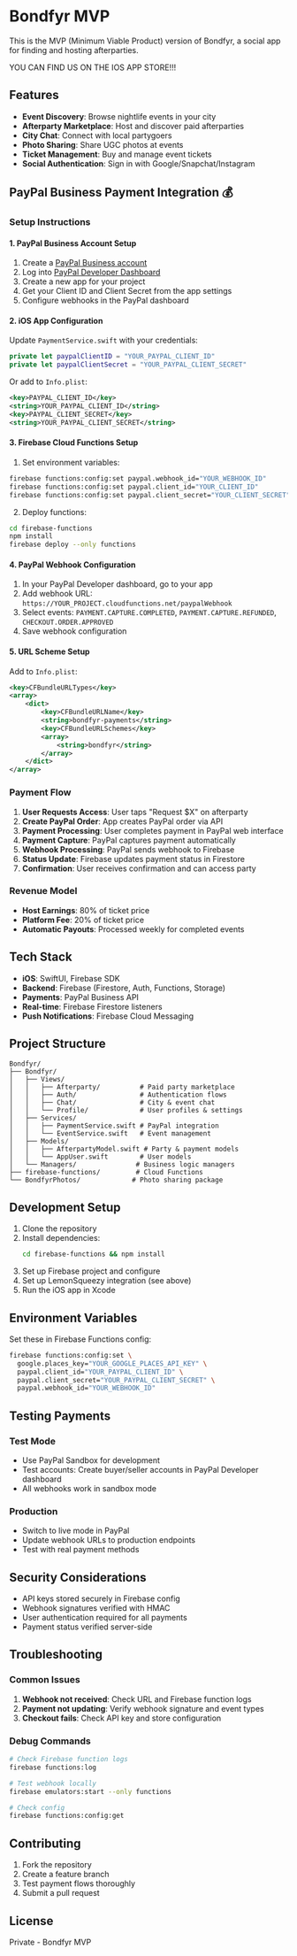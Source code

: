 # Bondfyr MVP

This is the MVP (Minimum Viable Product) version of Bondfyr, a social app for finding and hosting afterparties.

YOU CAN FIND US ON THE IOS APP STORE!!!

## Features

- **Event Discovery**: Browse nightlife events in your city
- **Afterparty Marketplace**: Host and discover paid afterparties
- **City Chat**: Connect with local partygoers
- **Photo Sharing**: Share UGC photos at events
- **Ticket Management**: Buy and manage event tickets
- **Social Authentication**: Sign in with Google/Snapchat/Instagram

## PayPal Business Payment Integration 💰

### Setup Instructions

#### 1. PayPal Business Account Setup
1. Create a [PayPal Business account](https://www.paypal.com/us/business)
2. Log into [PayPal Developer Dashboard](https://developer.paypal.com)
3. Create a new app for your project
4. Get your Client ID and Client Secret from the app settings
5. Configure webhooks in the PayPal dashboard

#### 2. iOS App Configuration
Update `PaymentService.swift` with your credentials:
```swift
private let paypalClientID = "YOUR_PAYPAL_CLIENT_ID" 
private let paypalClientSecret = "YOUR_PAYPAL_CLIENT_SECRET"
```

Or add to `Info.plist`:
```xml
<key>PAYPAL_CLIENT_ID</key>
<string>YOUR_PAYPAL_CLIENT_ID</string>
<key>PAYPAL_CLIENT_SECRET</key>
<string>YOUR_PAYPAL_CLIENT_SECRET</string>
```

#### 3. Firebase Cloud Functions Setup
1. Set environment variables:
```bash
firebase functions:config:set paypal.webhook_id="YOUR_WEBHOOK_ID"
firebase functions:config:set paypal.client_id="YOUR_CLIENT_ID"
firebase functions:config:set paypal.client_secret="YOUR_CLIENT_SECRET"
```

2. Deploy functions:
```bash
cd firebase-functions
npm install
firebase deploy --only functions
```

#### 4. PayPal Webhook Configuration
1. In your PayPal Developer dashboard, go to your app
2. Add webhook URL: `https://YOUR_PROJECT.cloudfunctions.net/paypalWebhook`
3. Select events: `PAYMENT.CAPTURE.COMPLETED`, `PAYMENT.CAPTURE.REFUNDED`, `CHECKOUT.ORDER.APPROVED`
4. Save webhook configuration

#### 5. URL Scheme Setup
Add to `Info.plist`:
```xml
<key>CFBundleURLTypes</key>
<array>
    <dict>
        <key>CFBundleURLName</key>
        <string>bondfyr-payments</string>
        <key>CFBundleURLSchemes</key>
        <array>
            <string>bondfyr</string>
        </array>
    </dict>
</array>
```

### Payment Flow

1. **User Requests Access**: User taps "Request $X" on afterparty
2. **Create PayPal Order**: App creates PayPal order via API
3. **Payment Processing**: User completes payment in PayPal web interface
4. **Payment Capture**: PayPal captures payment automatically
5. **Webhook Processing**: PayPal sends webhook to Firebase
6. **Status Update**: Firebase updates payment status in Firestore
7. **Confirmation**: User receives confirmation and can access party

### Revenue Model
- **Host Earnings**: 80% of ticket price
- **Platform Fee**: 20% of ticket price
- **Automatic Payouts**: Processed weekly for completed events

## Tech Stack

- **iOS**: SwiftUI, Firebase SDK
- **Backend**: Firebase (Firestore, Auth, Functions, Storage)
- **Payments**: PayPal Business API
- **Real-time**: Firebase Firestore listeners
- **Push Notifications**: Firebase Cloud Messaging

## Project Structure

```
Bondfyr/
├── Bondfyr/
│   ├── Views/
│   │   ├── Afterparty/          # Paid party marketplace
│   │   ├── Auth/                # Authentication flows
│   │   ├── Chat/                # City & event chat
│   │   └── Profile/             # User profiles & settings
│   ├── Services/
│   │   ├── PaymentService.swift # PayPal integration
│   │   └── EventService.swift   # Event management
│   ├── Models/
│   │   ├── AfterpartyModel.swift # Party & payment models
│   │   └── AppUser.swift        # User models
│   └── Managers/               # Business logic managers
├── firebase-functions/         # Cloud Functions
└── BondfyrPhotos/             # Photo sharing package
```

## Development Setup

1. Clone the repository
2. Install dependencies:
   ```bash
   cd firebase-functions && npm install
   ```
3. Set up Firebase project and configure
4. Set up LemonSqueezy integration (see above)
5. Run the iOS app in Xcode

## Environment Variables

Set these in Firebase Functions config:
```bash
firebase functions:config:set \
  google.places_key="YOUR_GOOGLE_PLACES_API_KEY" \
  paypal.client_id="YOUR_PAYPAL_CLIENT_ID" \
  paypal.client_secret="YOUR_PAYPAL_CLIENT_SECRET" \
  paypal.webhook_id="YOUR_WEBHOOK_ID"
```

## Testing Payments

### Test Mode
- Use PayPal Sandbox for development
- Test accounts: Create buyer/seller accounts in PayPal Developer dashboard
- All webhooks work in sandbox mode

### Production
- Switch to live mode in PayPal
- Update webhook URLs to production endpoints
- Test with real payment methods

## Security Considerations

- API keys stored securely in Firebase config
- Webhook signatures verified with HMAC
- User authentication required for all payments
- Payment status verified server-side

## Troubleshooting

### Common Issues
1. **Webhook not received**: Check URL and Firebase function logs
2. **Payment not updating**: Verify webhook signature and event types
3. **Checkout fails**: Check API key and store configuration

### Debug Commands
```bash
# Check Firebase function logs
firebase functions:log

# Test webhook locally
firebase emulators:start --only functions

# Check config
firebase functions:config:get
```

## Contributing

1. Fork the repository
2. Create a feature branch
3. Test payment flows thoroughly
4. Submit a pull request

## License

Private - Bondfyr MVP

